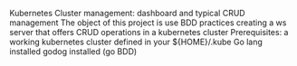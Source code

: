 Kubernetes Cluster management: dashboard and typical CRUD management
The object of this project is use BDD practices creating a ws server that offers CRUD operations in a kubernetes cluster
Prerequisites: a working kubernetes cluster defined in your ${HOME}/.kube
Go lang installed
godog installed (go BDD) 
